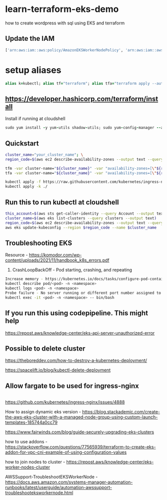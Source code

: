 # learn-terraform-eks-demo
how to create wordpress with sql using EKS and terraform

## Update the IAM
```bash
['arn:aws:iam::aws:policy/AmazonEKSWorkerNodePolicy', 'arn:aws:iam::aws:policy/AmazonEC2ContainerRegistryReadOnly']
```

# setup aliases
```ruby
alias k=kubectl; alias tf="terraform"; alias tfa="terraform apply --auto-approve"; alias tfd="terraform destroy --auto-approve"; alias tfm="terraform init; terraform fmt; terraform validate; terraform plan"
```
## https://developer.hashicorp.com/terraform/install
Install if running at cloudshell
```ruby
sudo yum install -y yum-utils shadow-utils; sudo yum-config-manager --add-repo https://rpm.releases.hashicorp.com/AmazonLinux/hashicorp.repo; sudo yum -y install terraform
```
## Quickstart
```bash
cluster_name="your_cluster_name"; \
region_code=$(aws ec2 describe-availability-zones --output text --query 'AvailabilityZones[0].[RegionName]') \

tfm -var cluster-name="${cluster_name}" -var "availability-zones=[\"${region_code}a\", \"${region_code}c\"]" -var region=$region_code; \
tfa -var cluster-name="${cluster_name}" -var "availability-zones=[\"${region_code}a\", \"${region_code}c\"]" -var region=$region_code;
```
```bash
kubectl apply -f https://raw.githubusercontent.com/kubernetes/ingress-nginx/controller-v1.3.0/deploy/static/provider/cloud/deploy.yaml; \
kubectl apply -k ./
```
## Run this to run kubectl at cloudshell
```bash
this_account=$(aws sts get-caller-identity --query Account --output text)
cluster_name=$(aws eks list-clusters --query clusters --output text)
region_code=$(aws ec2 describe-availability-zones --output text --query 'AvailabilityZones[0].[RegionName]')
aws eks update-kubeconfig --region $region_code --name $cluster_name
```
## Troubleshooting EKS
Resource - https://komodor.com/wp-content/uploads/2021/11/handbook_k8s_errors.pdf

1. CrashLoopBackOff - Pod starting, crashing, and repeating
```bash
Increase memory - https://kubernetes.io/docs/tasks/configure-pod-container/assign-memory-resource/
kubectl describe pod/<pod> -n <namespace>
kubectl logs <pod> -n <namespace>
Probe failure - No server running or different port number assigned to pod versus inside VM
kubectl exec -it <pod> -n <namespace> -- bin/bash
```
## If you run this using codepipeline. This might help
https://repost.aws/knowledge-center/eks-api-server-unauthorized-error

## Possible to delete cluster
https://theboreddev.com/how-to-destroy-a-kubernetes-deployment/

https://spacelift.io/blog/kubectl-delete-deployment

## Allow fargate to be used for ingress-nginx
```bash

```
https://github.com/kubernetes/ingress-nginx/issues/4888

How to assign dynamic eks version - https://blog.stackademic.com/create-the-aws-eks-cluster-with-a-managed-node-group-using-custom-launch-templates-185744a0cc79

https://www.fairwinds.com/blog/guide-securely-upgrading-eks-clusters

how to use addons - https://stackoverflow.com/questions/77565939/terraform-to-create-eks-addon-for-vpc-cni-example-of-using-configuration-values

how to join nodes to cluster - https://repost.aws/knowledge-center/eks-worker-nodes-cluster

AWSSupport-TroubleshootEKSWorkerNode - https://docs.aws.amazon.com/systems-manager-automation-runbooks/latest/userguide/automation-awssupport-troubleshooteksworkernode.html
